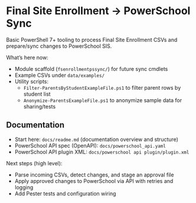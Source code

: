 # Final Site Enrollment → PowerSchool Sync

Basic PowerShell 7+ tooling to process Final Site Enrollment CSVs and prepare/sync changes to PowerSchool SIS.

What’s here now:
- Module scaffold (`fsenrollmentpssync/`) for future sync cmdlets
- Example CSVs under `data/examples/`
- Utility scripts:
	- `Filter-ParentsByStudentExampleFile.ps1` to filter parent rows by student list
	- `Anonymize-ParentsExampleFile.ps1` to anonymize sample data for sharing/tests

## Documentation

- Start here: `docs/readme.md` (documentation overview and structure)
- PowerSchool API spec (OpenAPI): `docs/powerschool_api.yaml`
- PowerSchool API plugin XML: `docs/powerschool api plugin/plugin.xml`

Next steps (high level):
- Parse incoming CSVs, detect changes, and stage an approval file
- Apply approved changes to PowerSchool via API with retries and logging
- Add Pester tests and configuration wiring